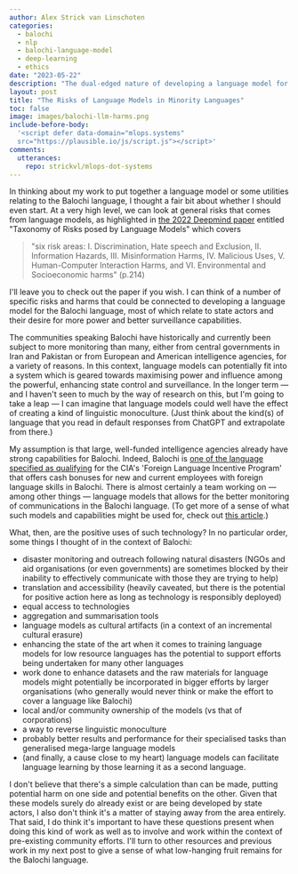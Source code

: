 ```yaml
---
author: Alex Strick van Linschoten
categories:
  - balochi
  - nlp
  - balochi-language-model
  - deep-learning
  - ethics
date: "2023-05-22"
description: "The dual-edged nature of developing a language model for the Balochi language, weighing potential benefits like improved communication, accessibility, and language preservation against serious risks such as misuse by state actors for surveillance and power consolidation, and the unintentional promotion of linguistic monoculture."
layout: post
title: "The Risks of Language Models in Minority Languages"
toc: false
image: images/balochi-llm-harms.png
include-before-body:
  '<script defer data-domain="mlops.systems"
  src="https://plausible.io/js/script.js"></script>'
comments:
  utterances:
    repo: strickvl/mlops-dot-systems
---
```


In thinking about my work to put together a language model or some utilities relating to the Balochi language, I thought a fair bit about whether I should even start. At a very high level, we can look at general risks that comes from language models, as highlighted in [the 2022 Deepmind paper](https://dl.acm.org/doi/pdf/10.1145/3531146.3533088) entitled "Taxonomy of Risks posed by Language Models" which covers

> "six risk areas: I. Discrimination, Hate speech and Exclusion, II. Information Hazards, III. Misinformation Harms, IV. Malicious Uses, V. Human-Computer Interaction Harms, and VI. Environmental and Socioeconomic harms" (p.214)

I'll leave you to check out the paper if you wish. I can think of a number of specific risks and harms that could be connected to developing a language model for the Balochi language, most of which relate to state actors and their desire for more power and better surveillance capabilities.

The communities speaking Balochi have historically and currently been subject to more monitoring than many, either from central governments in Iran and Pakistan or from European and American intelligence agencies, for a variety of reasons. In this context, language models can potentially fit into a system which is geared towards maximising power and influence among the powerful, enhancing state control and surveillance. In the longer term — and I haven't seen to much by the way of research on this, but I'm going to take a leap — I can imagine that language models could well have the effect of creating a kind of linguistic monoculture. (Just think about the kind(s) of language that you read in default responses from ChatGPT and extrapolate from there.)

My assumption is that large, well-funded intelligence agencies already have strong capabilities for Balochi. Indeed, Balochi is [one of the language specified as qualifying](https://www.cia.gov/careers/language-opportunities/foreign-language-incentive-program/) for the CIA's 'Foreign Language Incentive Program' that offers cash bonuses for new and current employees with foreign language skills in Balochi. There is almost certainly a team working on — among other things — language models that allows for the better monitoring of communications in the Balochi language. (To get more of a sense of what such models and capabilities might be used for, check out [this article](https://consciousdigital.org/the-nsas-large-language-models/).)

What, then, are the positive uses of such technology? In no particular order, some things I thought of in the context of Balochi:

- disaster monitoring and outreach following natural disasters (NGOs and aid organisations (or even governments) are sometimes blocked by their inability to effectively communicate with those they are trying to help)
- translation and accessibility (heavily caveated, but there is the potential for positive action here as long as technology is responsibly deployed)
- equal access to technologies
- aggregation and summarisation tools
- language models as cultural artifacts (in a context of an incremental cultural erasure)
- enhancing the state of the art when it comes to training language models for low resource languages has the potential to support efforts being undertaken for many other languages
- work done to enhance datasets and the raw materials for language models might potentially be incorporated in bigger efforts by larger organisations (who generally would never think or make the effort to cover a language like Balochi)
- local and/or community ownership of the models (vs that of corporations)
- a way to reverse linguistic monoculture
- probably better results and performance for their specialised tasks than generalised mega-large language models
- (and finally, a cause close to my heart) language models can facilitate language learning by those learning it as a second language.

I don't believe that there's a simple calculation than can be made, putting
potential harm on one side and potential benefits on the other. Given that these
models surely do already exist or are being developed by state actors, I also
don't think it's a matter of staying away from the area entirely. That said, I
do think it's important to have these questions present when doing this kind of
work as well as to involve and work within the context of pre-existing community
efforts. I'll turn to other resources and previous work in my next post to give
a sense of what low-hanging fruit remains for the Balochi language.
